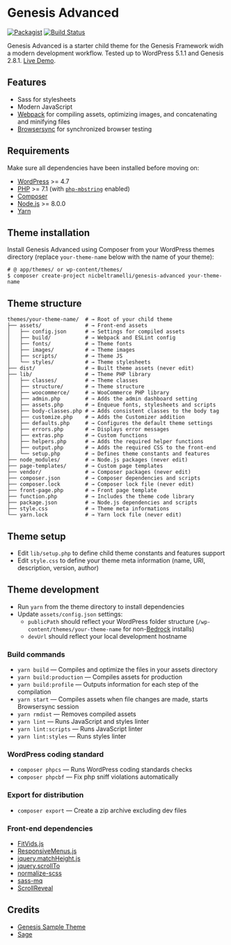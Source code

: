 # Genesis Advanced
[![Packagist](https://img.shields.io/packagist/v/nicbeltramelli/genesis-advanced.svg?style=for-the-badge)](https://packagist.org/packages/nicbeltramelli/genesis-advanced)
[![Build Status](https://img.shields.io/travis/NicBeltramelli/genesis-advanced.svg?style=for-the-badge)](https://travis-ci.org/NicBeltramelli/genesis-advanced)


Genesis Advanced is a starter child theme for the Genesis Framework widh a modern development workflow. Tested up to WordPress 5.1.1 and Genesis 2.8.1. [Live Demo](https://thematicpress.com/genesis-advanced).


## Features

* Sass for stylesheets
* Modern JavaScript
* [Webpack](https://webpack.github.io/) for compiling assets, optimizing images, and concatenating and minifying files
* [Browsersync](http://www.browsersync.io/) for synchronized browser testing


## Requirements

Make sure all dependencies have been installed before moving on:

* [WordPress](https://wordpress.org/) >= 4.7
* [PHP](https://secure.php.net/manual/en/install.php) >= 7.1 (with [`php-mbstring`](https://secure.php.net/manual/en/book.mbstring.php) enabled)
* [Composer](https://getcomposer.org/download/)
* [Node.js](http://nodejs.org/) >= 8.0.0
* [Yarn](https://yarnpkg.com/en/docs/install)


## Theme installation

Install Genesis Advanced using Composer from your WordPress themes directory (replace `your-theme-name` below with the name of your theme):

```shell
# @ app/themes/ or wp-content/themes/
$ composer create-project nicbeltramelli/genesis-advanced your-theme-name
```


## Theme structure

```shell
themes/your-theme-name/  # → Root of your child theme
├── assets/              # → Front-end assets
│   ├── config.json      # → Settings for compiled assets
│   ├── build/           # → Webpack and ESLint config
│   ├── fonts/           # → Theme fonts
│   ├── images/          # → Theme images
│   ├── scripts/         # → Theme JS
│   └── styles/          # → Theme stylesheets
├── dist/                # → Built theme assets (never edit)
├── lib/                 # → Theme PHP library
│   ├── classes/         # → Theme classes
│   ├── structure/       # → Theme structure
│   ├── woocommerce/     # → WooCommerce PHP library
│   ├── admin.php        # → Adds the admin dashboard setting
│	├── assets.php  	 # → Enqueue fonts, stylesheets and scripts
│	├── body-classes.php # → Adds consistent classes to the body tag
│	├── customize.php    # → Adds the Customizer addition
│	├── defaults.php     # → Configures the default theme settings
│	├── errors.php       # → Displays error messages
│	├── extras.php       # → Custom functions
│	├── helpers.php      # → Adds the required helper functions
│	├── output.php       # → Adds the required CSS to the front-end
│	└── setup.php        # → Defines theme constants and features
├── node_modules/        # → Node.js packages (never edit)
├── page-templates/      # → Custom page templates
├── vendor/              # → Composer packages (never edit)
├── composer.json        # → Composer dependencies and scripts
├── composer.lock        # → Composer lock file (never edit)
├── front-page.php       # → Front page template
├── function.php         # → Includes the theme code library
├── package.json         # → Node.js dependencies and scripts
├── style.css            # → Theme meta informations
└── yarn.lock            # → Yarn lock file (never edit)
```


## Theme setup

* Edit `lib/setup.php` to define child theme constants and features support
* Edit `style.css` to define your theme meta information (name, URI, description, version, author)


## Theme development

* Run `yarn` from the theme directory to install dependencies
* Update `assets/config.json` settings:
  * `publicPath` should reflect your WordPress folder structure (`/wp-content/themes/your-theme-name` for non-[Bedrock](https://github.com/roots/bedrock) installs)
  * `devUrl` should reflect your local development hostname


### Build commands

* `yarn build` — Compiles and optimize the files in your assets directory
* `yarn build:production` — Compiles assets for production
* `yarn build:profile` — Outputs information for each step of the compilation
* `yarn start` — Compiles assets when file changes are made, starts Browsersync session
* `yarn rmdist` — Removes compiled assets
* `yarn lint` — Runs JavaScript and styles linter
* `yarn lint:scripts` — Runs JavaScript linter
* `yarn lint:styles` — Runs styles linter


### WordPress coding standard

* `composer phpcs` — Runs WordPress coding standards checks
* `composer phpcbf` — Fix php sniff violations automatically


### Export for distribution

* `composer export` — Create a zip archive excluding dev files


### Front-end dependencies

 * [FitVids.js](https://github.com/davatron5000/FitVids.js/)
 * [ResponsiveMenus.js](https://github.com/studiopress/responsive-menus)
 * [jquery.matchHeight.js](https://github.com/liabru/jquery-match-height)
 * [jquery.scrollTo](https://github.com/flesler/jquery.scrollTo)
 * [normalize-scss](https://github.com/JohnAlbin/normalize-scss)
 * [sass-mq](https://github.com/sass-mq/sass-mq)
 * [ScrollReveal](https://github.com/jlmakes/scrollreveal)


## Credits

* [Genesis Sample Theme](https://github.com/studiopress/genesis-sample/)
* [Sage](https://github.com/roots/sage)